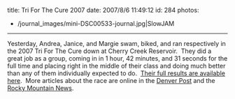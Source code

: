 title: Tri For The Cure 2007
date: 2007/8/6 11:49:12
id: 284
photos:
- /journal_images/mini-DSC00533-journal.jpg|SlowJAM
---
Yesterday, Andrea, Janice, and Margie swam, biked, and ran respectively in the 2007 Tri For The Cure down at Cherry Creek Reservoir.  They did a great job as a group, coming in in 1 hour, 42 minutes, and 31 seconds for the full time and placing right in the middle of their class and doing much better than any of them individually expected to do.  [Their full results are available here](http://downingevents.com/data/Results07list.php?x_BIB=2727&z_BIB=%3D%2C%2C).  More articles about the race are online in the [Denver Post](http://www.denverpost.com/ci_6552325?source=rss) and the [Rocky Mountain News](http://www.rockymountainnews.com/drmn/local/article/0,1299,DRMN_15_5660668,00.html).